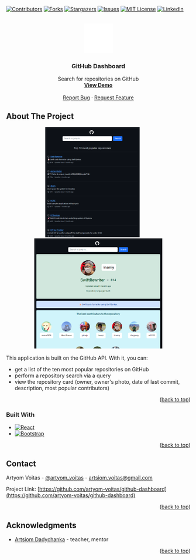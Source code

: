 [![Contributors][contributors-shield]][contributors-url]
[![Forks][forks-shield]][forks-url]
[![Stargazers][stars-shield]][stars-url]
[![Issues][issues-shield]][issues-url]
[![MIT License][license-shield]][license-url]
[![LinkedIn][linkedin-shield]][linkedin-url]



<!-- PROJECT LOGO -->
<br />
<div align="center">
  <a href="https://github.com/artyom-voitas/github-dashboard/">
    <img src="src/images/github-logo.svg" alt="Logo" width="80" height="80">
  </a>

<h3 align="center">GitHub Dashboard</h3>

  <p align="center">
    Search for repositories on GitHub
    <br />
    <a href="https://artyom-voitas.github.io/github-dashboard"><strong>View Demo</strong></a>
    <br />
    <br />
    <a href="https://github.com/artyom-voitas/github-dashboard/issues">Report Bug</a>
    ·
    <a href="https://github.com/artyom-voitas/github-dashboard/issues">Request Feature</a>
  </p>
</div>




<!-- ABOUT THE PROJECT -->

## About The Project

<p align="center">
  <img src="src/images/main-page-screenshot.png" height="300" alt="Main page screenshot">
&nbsp; &nbsp; &nbsp; &nbsp;
  <img src="src/images/repository-page-screenshot.png" height="300" alt="Repository page screenshot">
</p>


This application is built on the GitHub API. With it, you can:

* get a list of the ten most popular repositories on GitHub
* perform a repository search via a query
* view the repository card (owner, owner's photo, date of last commit, description, most popular contributors)

<p align="right">(<a href="#">back to top</a>)</p>

### Built With

* [![React][React.js]][React-url]
* [![Bootstrap][Bootstrap.com]][Bootstrap-url]

<p align="right">(<a href="#">back to top</a>)</p>


<!-- CONTACT -->

## Contact

Artyom Voitas - [@artyom_voitas](https://twitter.com/artyom_voitas) - artsiom.voitas@gmail.com

Project Link: [https://github.com/artyom-voitas/github-dashboard](https://github.com/artyom-voitas/github-dashboard)

<p align="right">(<a href="#">back to top</a>)</p>



<!-- ACKNOWLEDGMENTS -->

## Acknowledgments

* [Artsiom Dadychanka](https://github.com/adadychanka) - teacher, mentor

<p align="right">(<a href="#">back to top</a>)</p>



<!-- MARKDOWN LINKS & IMAGES -->
<!-- https://www.markdownguide.org/basic-syntax/#reference-style-links -->

[contributors-shield]: https://img.shields.io/github/contributors/github_username/repo_name.svg?style=for-the-badge

[contributors-url]: https://github.com/artyom-voitas/github-dashboard/graphs/contributors

[forks-shield]: https://img.shields.io/github/forks/github_username/repo_name.svg?style=for-the-badge

[forks-url]: https://github.com/artyom-voitas/github-dashboard/network/members

[stars-shield]: https://img.shields.io/github/stars/github_username/repo_name.svg?style=for-the-badge

[stars-url]: https://github.com/artyom-voitas/github-dashboard/stargazers

[issues-shield]: https://img.shields.io/github/issues/github_username/repo_name.svg?style=for-the-badge

[issues-url]: https://github.comartyom-voitas/github-dashboard/issues

[license-shield]: https://img.shields.io/github/license/github_username/repo_name.svg?style=for-the-badge

[license-url]: https://github.com/artyom-voitas/github-dashboard/blob/master/LICENSE.txt

[linkedin-shield]: https://img.shields.io/badge/-LinkedIn-black.svg?style=for-the-badge&logo=linkedin&colorB=555

[linkedin-url]: https://www.linkedin.com/in/artyom-voitas/

[React.js]: https://img.shields.io/badge/React-20232A?style=for-the-badge&logo=react&logoColor=61DAFB

[React-url]: https://reactjs.org/

[Bootstrap.com]: https://img.shields.io/badge/Bootstrap-563D7C?style=for-the-badge&logo=bootstrap&logoColor=white

[Bootstrap-url]: https://getbootstrap.com
